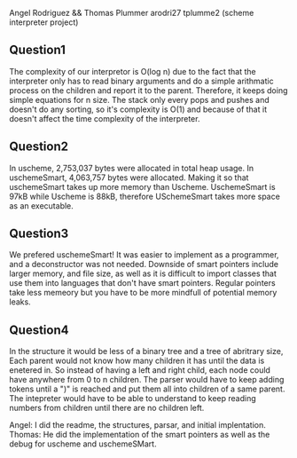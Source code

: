 Angel Rodriguez && Thomas Plummer
arodri27           tplumme2
(scheme interpreter project)

Question1
---------
The complexity of our interpretor is O(log n) due to the fact that the interpreter only has to read binary arguments and do a simple arithmatic process on the children and report it to the parent. Therefore, it keeps doing simple equations for n size. The stack only every pops and pushes and doesn't do any sorting, so it's complexity is O(1) and because of that it doesn't affect the time complexity of the interpreter. 

Question2
---------
In uscheme, 2,753,037 bytes were allocated in total heap usage. In uschemeSmart, 4,063,757 bytes were allocated. Making it so that uschemeSmart takes up more memory than Uscheme.
UschemeSmart is 97kB while Uscheme is 88kB, therefore USchemeSmart takes more space as
an executable.  

Question3
---------
We prefered uschemeSmart! It was easier to implement as a programmer, and a deconstructor was not needed. 
Downside of smart pointers include larger memory, and file size, as well as it is difficult to import classes that use them into languages that don't have smart pointers. Regular pointers take less memeory but you have to be more mindfull of potential memory leaks. 

Question4
---------

In the structure it would be less of a binary tree and a tree of abritrary size, Each parent would not know how many children it has until the data is enetered in. So instead of having a left and right child, each node could have anywhere from 0 to n children. The parser would have to keep adding tokens until a ")" is reached and put them all into children of a same parent. The intepreter would have to be able to understand to keep reading numbers from children until there are no children left.


Angel: I did the readme, the structures, parsar, and initial implentation.
Thomas: He did the implementation of the smart pointers as well as the debug for uscheme and uschemeSMart.  
